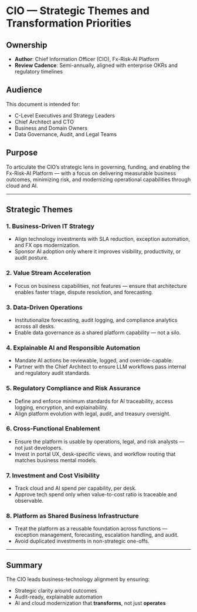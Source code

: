 # CIO — Strategic Themes and Transformation Priorities

## Ownership

- **Author**: Chief Information Officer (CIO), Fx-Risk-AI Platform
- **Review Cadence**: Semi-annually, aligned with enterprise OKRs and regulatory timelines

## Audience

This document is intended for:

- C-Level Executives and Strategy Leaders
- Chief Architect and CTO
- Business and Domain Owners
- Data Governance, Audit, and Legal Teams

## Purpose

To articulate the CIO’s strategic lens in governing, funding, and enabling the Fx-Risk-AI Platform — with a focus on delivering measurable business outcomes, minimizing risk, and modernizing operational capabilities through cloud and AI.

---

## Strategic Themes

### 1. Business-Driven IT Strategy

- Align technology investments with SLA reduction, exception automation, and FX ops modernization.
- Sponsor AI adoption only where it improves visibility, productivity, or audit posture.

### 2. Value Stream Acceleration

- Focus on business capabilities, not features — ensure that architecture enables faster triage, dispute resolution, and forecasting.

### 3. Data-Driven Operations

- Institutionalize forecasting, audit logging, and compliance analytics across all desks.
- Enable data governance as a shared platform capability — not a silo.

### 4. Explainable AI and Responsible Automation

- Mandate AI actions be reviewable, logged, and override-capable.
- Partner with the Chief Architect to ensure LLM workflows pass internal and regulatory audit standards.

### 5. Regulatory Compliance and Risk Assurance

- Define and enforce minimum standards for AI traceability, access logging, encryption, and explainability.
- Align platform evolution with legal, audit, and treasury oversight.

### 6. Cross-Functional Enablement

- Ensure the platform is usable by operations, legal, and risk analysts — not just developers.
- Invest in portal UX, desk-specific views, and workflow routing that matches business mental models.

### 7. Investment and Cost Visibility

- Track cloud and AI spend per capability, per desk.
- Approve tech spend only when value-to-cost ratio is traceable and observable.

### 8. Platform as Shared Business Infrastructure

- Treat the platform as a reusable foundation across functions — exception management, forecasting, escalation handling, and audit.
- Avoid duplicated investments in non-strategic one-offs.

---

## Summary

The CIO leads business-technology alignment by ensuring:

- Strategic clarity around outcomes
- Audit-ready, explainable automation
- AI and cloud modernization that **transforms**, not just **operates**

